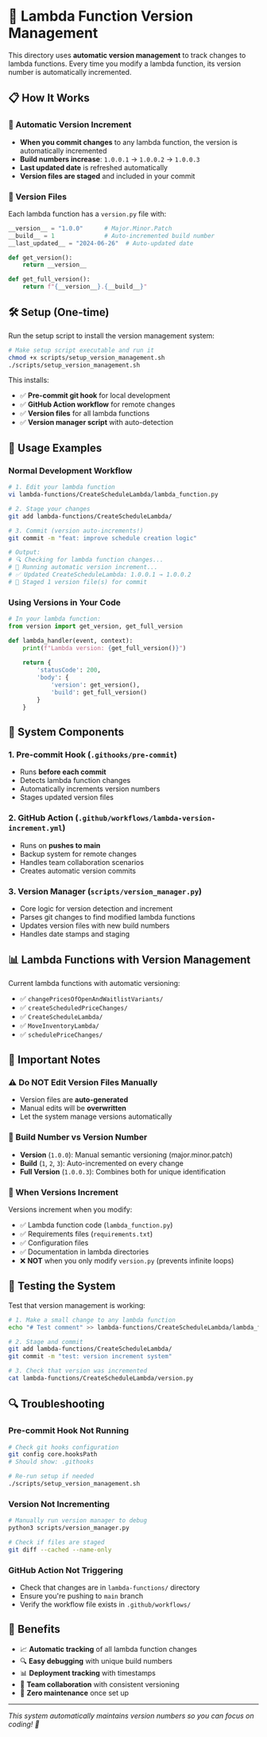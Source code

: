 # 🚀 Lambda Function Version Management

This directory uses **automatic version management** to track changes to lambda functions. Every time you modify a lambda function, its version number is automatically incremented.

## 📋 How It Works

### 🔄 Automatic Version Increment
- **When you commit changes** to any lambda function, the version is automatically incremented
- **Build numbers increase**: `1.0.0.1` → `1.0.0.2` → `1.0.0.3`
- **Last updated date** is refreshed automatically
- **Version files are staged** and included in your commit

### 📁 Version Files
Each lambda function has a `version.py` file with:
```python
__version__ = "1.0.0"      # Major.Minor.Patch
__build__ = 1              # Auto-incremented build number
__last_updated__ = "2024-06-26"  # Auto-updated date

def get_version():
    return __version__

def get_full_version():
    return f"{__version__}.{__build__}"
```

## 🛠️ Setup (One-time)

Run the setup script to install the version management system:

```bash
# Make setup script executable and run it
chmod +x scripts/setup_version_management.sh
./scripts/setup_version_management.sh
```

This installs:
- ✅ **Pre-commit git hook** for local development
- ✅ **GitHub Action workflow** for remote changes  
- ✅ **Version files** for all lambda functions
- ✅ **Version manager script** with auto-detection

## 🎯 Usage Examples

### Normal Development Workflow
```bash
# 1. Edit your lambda function
vi lambda-functions/CreateScheduleLambda/lambda_function.py

# 2. Stage your changes
git add lambda-functions/CreateScheduleLambda/

# 3. Commit (version auto-increments!)
git commit -m "feat: improve schedule creation logic"

# Output:
# 🔍 Checking for lambda function changes...
# 📝 Running automatic version increment...
# ✅ Updated CreateScheduleLambda: 1.0.0.1 → 1.0.0.2
# 📝 Staged 1 version file(s) for commit
```

### Using Versions in Your Code
```python
# In your lambda function:
from version import get_version, get_full_version

def lambda_handler(event, context):
    print(f"Lambda version: {get_full_version()}")
    
    return {
        'statusCode': 200,
        'body': {
            'version': get_version(),
            'build': get_full_version()
        }
    }
```

## 🔧 System Components

### 1. **Pre-commit Hook** (`.githooks/pre-commit`)
- Runs **before each commit**
- Detects lambda function changes
- Automatically increments version numbers
- Stages updated version files

### 2. **GitHub Action** (`.github/workflows/lambda-version-increment.yml`)
- Runs on **pushes to main**
- Backup system for remote changes
- Handles team collaboration scenarios
- Creates automatic version commits

### 3. **Version Manager** (`scripts/version_manager.py`)
- Core logic for version detection and increment
- Parses git changes to find modified lambda functions
- Updates version files with new build numbers
- Handles date stamps and staging

## 📊 Lambda Functions with Version Management

Current lambda functions with automatic versioning:

- ✅ `changePricesOfOpenAndWaitlistVariants/`
- ✅ `createScheduledPriceChanges/`
- ✅ `CreateScheduleLambda/`
- ✅ `MoveInventoryLambda/`
- ✅ `schedulePriceChanges/`

## 🚨 Important Notes

### ⚠️ Do NOT Edit Version Files Manually
- Version files are **auto-generated**
- Manual edits will be **overwritten**
- Let the system manage versions automatically

### 🔄 Build Number vs Version Number
- **Version** (`1.0.0`): Manual semantic versioning (major.minor.patch)
- **Build** (`1`, `2`, `3`): Auto-incremented on every change
- **Full Version** (`1.0.0.3`): Combines both for unique identification

### 🎯 When Versions Increment
Versions increment when you modify:
- ✅ Lambda function code (`lambda_function.py`)
- ✅ Requirements files (`requirements.txt`)
- ✅ Configuration files
- ✅ Documentation in lambda directories
- ❌ **NOT** when you only modify `version.py` (prevents infinite loops)

## 🧪 Testing the System

Test that version management is working:

```bash
# 1. Make a small change to any lambda function
echo "# Test comment" >> lambda-functions/CreateScheduleLambda/lambda_function.py

# 2. Stage and commit
git add lambda-functions/CreateScheduleLambda/
git commit -m "test: version increment system"

# 3. Check that version was incremented
cat lambda-functions/CreateScheduleLambda/version.py
```

## 🔍 Troubleshooting

### Pre-commit Hook Not Running
```bash
# Check git hooks configuration
git config core.hooksPath
# Should show: .githooks

# Re-run setup if needed
./scripts/setup_version_management.sh
```

### Version Not Incrementing
```bash
# Manually run version manager to debug
python3 scripts/version_manager.py

# Check if files are staged
git diff --cached --name-only
```

### GitHub Action Not Triggering
- Check that changes are in `lambda-functions/` directory
- Ensure you're pushing to `main` branch
- Verify the workflow file exists in `.github/workflows/`

## 🎉 Benefits

- 📈 **Automatic tracking** of all lambda function changes
- 🔍 **Easy debugging** with unique build numbers
- 📊 **Deployment tracking** with timestamps
- 🤝 **Team collaboration** with consistent versioning
- 🚀 **Zero maintenance** once set up

---

*This system automatically maintains version numbers so you can focus on coding! 🚀* 